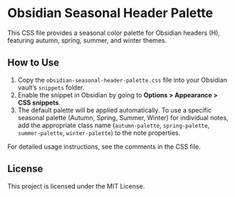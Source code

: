 # Obsidian Seasonal Header Palette

This CSS file provides a seasonal color palette for Obsidian headers (H), featuring autumn, spring, summer, and winter themes.

## How to Use
1. Copy the `obsidian-seasonal-header-palette.css` file into your Obsidian vault’s `snippets` folder.
2. Enable the snippet in Obsidian by going to **Options > Appearance > CSS snippets**.
3. The default palette will be applied automatically. To use a specific seasonal palette (Autumn, Spring, Summer, Winter) for individual notes, add the appropriate class name (`autumn-palette`, `spring-palette`, `summer-palette`, `winter-palette`) to the note properties.

For detailed usage instructions, see the comments in the CSS file.

## License
This project is licensed under the MIT License.
